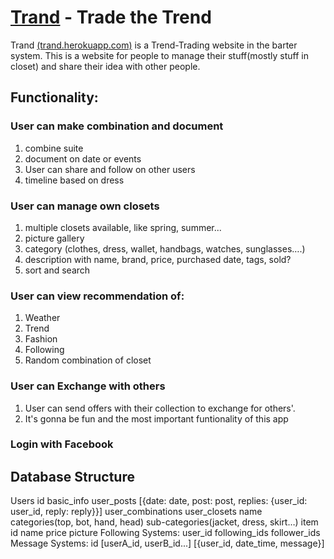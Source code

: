 # [Trand](http://trand.herokuapp.com) - Trade the Trend

Trand [(trand.herokuapp.com)](http://trand.herokuapp.com) is a Trend-Trading website in the barter system.
This is a website for people to manage their stuff(mostly stuff in closet) and share their idea with other people.  

## Functionality:
### User can make combination and document  
1. combine suite  
2. document on date or events  
3. User can share and follow on other users  
4. timeline based on dress  

### User can manage own closets 
1. multiple closets available, like spring, summer...  
2. picture gallery  
3. category (clothes, dress, wallet, handbags, watches, sunglasses….)  
4. description with name, brand, price, purchased date, tags, sold?  
5. sort and search  

### User can view recommendation of:
1. Weather  
2. Trend  
3. Fashion  
4. Following  
5. Random combination of closet  

### User can Exchange with others
1. User can send offers with their collection to exchange for others'.
2. It's gonna be fun and the most important funtionality of this app

### Login with Facebook  

## Database Structure
Users
id
basic_info
user_posts
[{date: date, post: post, replies: {user_id: user_id, reply: reply}}]
user_combinations
user_closets
name
categories(top, bot, hand, head)
sub-categories(jacket, dress, skirt…)
item
id
name
price
picture
Following Systems:
user_id
following_ids
follower_ids
Message Systems:
id
[userA_id, userB_id...]
[{user_id, date_time, message}]
